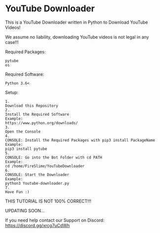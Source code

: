 # YouTube Downloader
This is a YouTube Downloader written in Python to Download YouTube Videos!

We assume no liability, downloading YouTube videos is not legal in any case!!!


Required Packages:
```
pytube
os
```
Required Software:
```
Python 3.6<
```

Setup:
```
1. 
Download this Repository
2.
Install the Required Software
Example:
https://www.python.org/downloads/
3.
Open the Console
4.
CONSOLE: Install the Required Packages with pip3 install PackageName
Example:
pip3 install pytube
5.
CONSOLE: Go into the Bot Folder with cd PATH 
Example:
cd /home/FireSlime/YouTubeDownloader
6. 
CONSOLE: Start the Downloader
Example:
python3 Youtube-downloader.py
7.
Have Fun :)
```


THIS TUTORIAL IS NOT 100% CORRECT!!!

UPDATING SOON...


If you need help contact our Support on Discord:
https://discord.gg/xrcg7uCdWh

